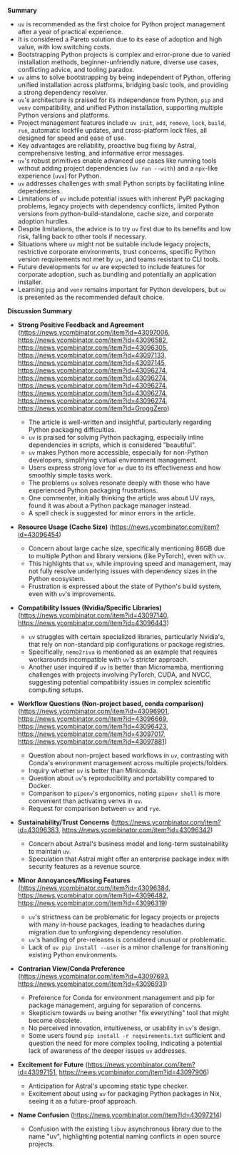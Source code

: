**Summary**

*   `uv` is recommended as the first choice for Python project management after a year of practical experience.
*   It is considered a Pareto solution due to its ease of adoption and high value, with low switching costs.
*   Bootstrapping Python projects is complex and error-prone due to varied installation methods, beginner-unfriendly nature, diverse use cases, conflicting advice, and tooling paradox.
*   `uv` aims to solve bootstrapping by being independent of Python, offering unified installation across platforms, bridging basic tools, and providing a strong dependency resolver.
*   `uv`'s architecture is praised for its independence from Python, `pip` and `venv` compatibility, and unified Python installation, supporting multiple Python versions and platforms.
*   Project management features include `uv init`, `add`, `remove`, `lock`, `build`, `run`, automatic lockfile updates, and cross-platform lock files, all designed for speed and ease of use.
*   Key advantages are reliability, proactive bug fixing by Astral, comprehensive testing, and informative error messages.
*   `uv`'s robust primitives enable advanced use cases like running tools without adding project dependencies (`uv run --with`) and a `npx`-like experience (`uvx`) for Python.
*   `uv` addresses challenges with small Python scripts by facilitating inline dependencies.
*   Limitations of `uv` include potential issues with inherent PyPI packaging problems, legacy projects with dependency conflicts, limited Python versions from python-build-standalone, cache size, and corporate adoption hurdles.
*   Despite limitations, the advice is to try `uv` first due to its benefits and low risk, falling back to other tools if necessary.
*   Situations where `uv` might not be suitable include legacy projects, restrictive corporate environments, trust concerns, specific Python version requirements not met by `uv`, and teams resistant to CLI tools.
*   Future developments for `uv` are expected to include features for corporate adoption, such as bundling and potentially an application installer.
*   Learning `pip` and `venv` remains important for Python developers, but `uv` is presented as the recommended default choice.

**Discussion Summary**

*   **Strong Positive Feedback and Agreement** (https://news.ycombinator.com/item?id=43097006, https://news.ycombinator.com/item?id=43096582, https://news.ycombinator.com/item?id=43096305, https://news.ycombinator.com/item?id=43097133, https://news.ycombinator.com/item?id=43097145, https://news.ycombinator.com/item?id=43096274, https://news.ycombinator.com/item?id=43096274, https://news.ycombinator.com/item?id=43096274, https://news.ycombinator.com/item?id=43096274, https://news.ycombinator.com/item?id=43096274, https://news.ycombinator.com/item?id=GroggZero)
    *   The article is well-written and insightful, particularly regarding Python packaging difficulties.
    *   `uv` is praised for solving Python packaging, especially inline dependencies in scripts, which is considered "beautiful".
    *   `uv` makes Python more accessible, especially for non-Python developers, simplifying virtual environment management.
    *   Users express strong love for `uv` due to its effectiveness and how smoothly simple tasks work.
    *   The problems `uv` solves resonate deeply with those who have experienced Python packaging frustrations.
    *   One commenter, initially thinking the article was about UV rays, found it was about a Python package manager instead.
    *   A spell check is suggested for minor errors in the article.

*   **Resource Usage (Cache Size)** (https://news.ycombinator.com/item?id=43096454)
    *   Concern about large cache size, specifically mentioning 86GB due to multiple Python and library versions (like PyTorch), even with `uv`.
    *   This highlights that `uv`, while improving speed and management, may not fully resolve underlying issues with dependency sizes in the Python ecosystem.
    *   Frustration is expressed about the state of Python's build system, even with `uv`'s improvements.

*   **Compatibility Issues (Nvidia/Specific Libraries)** (https://news.ycombinator.com/item?id=43097140, https://news.ycombinator.com/item?id=43096443)
    *   `uv` struggles with certain specialized libraries, particularly Nvidia's, that rely on non-standard pip configurations or package registries.
    *   Specifically, `nemo2riva` is mentioned as an example that requires workarounds incompatible with `uv`'s stricter approach.
    *   Another user inquired if `uv` is better than Micromamba, mentioning challenges with projects involving PyTorch, CUDA, and NVCC, suggesting potential compatibility issues in complex scientific computing setups.

*   **Workflow Questions (Non-project based, conda comparison)** (https://news.ycombinator.com/item?id=43096901, https://news.ycombinator.com/item?id=43096669, https://news.ycombinator.com/item?id=43096423, https://news.ycombinator.com/item?id=43097017, https://news.ycombinator.com/item?id=43097881)
    *   Question about non-project based workflows in `uv`, contrasting with Conda's environment management across multiple projects/folders.
    *   Inquiry whether `uv` is better than Miniconda.
    *   Question about `uv`'s reproducibility and portability compared to Docker.
    *   Comparison to `pipenv`'s ergonomics, noting `pipenv shell` is more convenient than activating venvs in `uv`.
    *   Request for comparison between `uv` and `rye`.

*   **Sustainability/Trust Concerns** (https://news.ycombinator.com/item?id=43096383, https://news.ycombinator.com/item?id=43096342)
    *   Concern about Astral's business model and long-term sustainability to maintain `uv`.
    *   Speculation that Astral might offer an enterprise package index with security features as a revenue source.

*   **Minor Annoyances/Missing Features** (https://news.ycombinator.com/item?id=43096384, https://news.ycombinator.com/item?id=43096482, https://news.ycombinator.com/item?id=43096319)
    *   `uv`'s strictness can be problematic for legacy projects or projects with many in-house packages, leading to headaches during migration due to unforgiving dependency resolution.
    *   `uv`'s handling of pre-releases is considered unusual or problematic.
    *   Lack of `uv pip install --user` is a minor challenge for transitioning existing Python environments.

*   **Contrarian View/Conda Preference** (https://news.ycombinator.com/item?id=43097693, https://news.ycombinator.com/item?id=43096931)
    *   Preference for Conda for environment management and pip for package management, arguing for separation of concerns.
    *   Skepticism towards `uv` being another "fix everything" tool that might become obsolete.
    *   No perceived innovation, intuitiveness, or usability in `uv`'s design.
    *   Some users found `pip install -r requirements.txt` sufficient and question the need for more complex tooling, indicating a potential lack of awareness of the deeper issues `uv` addresses.

*   **Excitement for Future** (https://news.ycombinator.com/item?id=43097151, https://news.ycombinator.com/item?id=43097906)
    *   Anticipation for Astral's upcoming static type checker.
    *   Excitement about using `uv` for packaging Python packages in Nix, seeing it as a future-proof approach.

*   **Name Confusion** (https://news.ycombinator.com/item?id=43097214)
    *   Confusion with the existing `libuv` asynchronous library due to the name "uv", highlighting potential naming conflicts in open source projects.